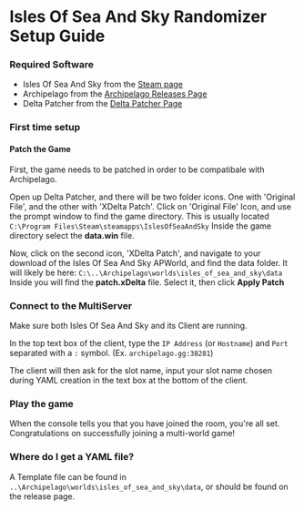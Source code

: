 # Isles Of Sea And Sky Randomizer Setup Guide

### Required Software

- Isles Of Sea And Sky from the [Steam page](https://store.steampowered.com/app/1233070/Isles_of_Sea_and_Sky/)
- Archipelago from the [Archipelago Releases Page](https://github.com/ArchipelagoMW/Archipelago/releases)
- Delta Patcher from the [Delta Patcher Page](https://www.romhacking.net/utilities/704/)

### First time setup

#### Patch the Game

First, the game needs to be patched in order to be compatibale with Archipelago.

Open up Delta Patcher, and there will be two folder icons. One with 'Original File', and the other with 'XDelta Patch'. Click on 'Original File' Icon, and use the prompt window to find the game directory. This is usually located `C:\Program Files\Steam\steamapps\IslesOfSeaAndSky`
Inside the game directory select the **data.win** file.

Now, click on the second icon, 'XDelta Patch', and navigate to your download of the Isles Of Sea And Sky APWorld, and find the data folder.
It will likely be here: `C:\..\Archipelago\worlds\isles_of_sea_and_sky\data` Inside you will find the **patch.xDelta** file. 
Select it, then click **Apply Patch**



### Connect to the MultiServer

Make sure both Isles Of Sea And Sky and its Client are running. 

In the top text box of the client, type the `IP Address` (or `Hostname`) and `Port` separated with a `:` symbol. 
(Ex. `archipelago.gg:38281`)

The client will then ask for the slot name, input your slot name chosen during YAML creation in the text box at the 
bottom of the client.



### Play the game

When the console tells you that you have joined the room, you're all set. Congratulations on successfully joining a
multi-world game!


### Where do I get a YAML file?

A Template file can be found in `..\Archipelago\worlds\isles_of_sea_and_sky\data`, or should be found on the release page.
